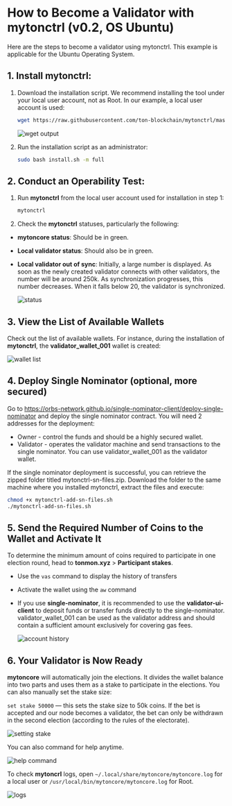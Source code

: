 # How to Become a Validator with mytonctrl (v0.2, OS Ubuntu)

Here are the steps to become a validator using mytonctrl. This example is applicable for the Ubuntu Operating System.

## 1. Install mytonctrl:

1. Download the installation script. We recommend installing the tool under your local user account, not as Root. In our example, a local user account is used:

    ```sh
    wget https://raw.githubusercontent.com/ton-blockchain/mytonctrl/master/scripts/install.sh
    ```

    ![wget output](https://raw.githubusercontent.com/ton-blockchain/mytonctrl/master/screens/manual-ubuntu_wget-ls_ru.png)

2. Run the installation script as an administrator:

    ```sh
    sudo bash install.sh -m full
    ```

## 2. Conduct an Operability Test:

1. Run **mytonctrl** from the local user account used for installation in step 1:

    ```sh
    mytonctrl
    ```

2. Check the **mytonctrl** statuses, particularly the following:

* **mytoncore status**: Should be in green.
* **Local validator status**: Should also be in green.
* **Local validator out of sync**: Initially, a large number is displayed. As soon as the newly created validator connects with other validators, the number will be around 250k. As synchronization progresses, this number decreases. When it falls below 20, the validator is synchronized.

    ![status](https://raw.githubusercontent.com/ton-blockchain/mytonctrl/master/screens/mytonctrl-status.png)


## 3. View the List of Available Wallets

Check out the list of available wallets. For instance, during the installation of **mytonctrl**, the **validator_wallet_001** wallet is created:

![wallet list](https://raw.githubusercontent.com/ton-blockchain/mytonctrl/master/screens/manual-ubuntu_mytonctrl-wl_ru.png)

## 4. Deploy Single Nominator (optional, more secured)
Go to https://orbs-network.github.io/single-nominator-client/deploy-single-nominator and deploy the single nominator contract. 
You will need 2 addresses for the deployment:
* Owner - control the funds and should be a highly secured wallet.
* Validator - operates the validator machine and send transactions to the single nominator. You can use validator_wallet_001 as the validator wallet. 

If the single nominator deployment is successful, you can retrieve the zipped folder titled mytonctrl-sn-files.zip. Download the folder to the same machine where you installed mytonctrl, extract the files and execute:

```sh
chmod +x mytonctrl-add-sn-files.sh
./mytonctrl-add-sn-files.sh
```

## 5. Send the Required Number of Coins to the Wallet and Activate It

To determine the minimum amount of coins required to participate in one election round, head to **tonmon.xyz** > **Participant stakes**. 

* Use the `vas` command to display the history of transfers
* Activate the wallet using the `aw` command 
* If you use **single-nominator**, it is recommended to use the **validator-ui-client** to deposit funds or transfer funds directly to the single-nominator. validator_wallet_001 can be used as the validator address and should contain a sufficient amount exclusively for covering gas fees.

    ![account history](https://raw.githubusercontent.com/ton-blockchain/mytonctrl/master/screens/manual-ubuntu_mytonctrl-vas-aw_ru.png)

## 6. Your Validator is Now Ready

**mytoncore** will automatically join the elections. It divides the wallet balance into two parts and uses them as a stake to participate in the elections. You can also manually set the stake size:

`set stake 50000` — this sets the stake size to 50k coins. If the bet is accepted and our node becomes a validator, the bet can only be withdrawn in the second election (according to the rules of the electorate).

![setting stake](https://raw.githubusercontent.com/ton-blockchain/mytonctrl/master/screens/manual-ubuntu_mytonctrl-set_ru.png)

You can also command for help anytime.

![help command](https://raw.githubusercontent.com/ton-blockchain/mytonctrl/master/screens/manual-ubuntu_mytonctrl-help_ru.png)

To check **mytoncrl** logs, open `~/.local/share/mytoncore/mytoncore.log` for a local user or `/usr/local/bin/mytoncore/mytoncore.log` for Root.

![logs](https://raw.githubusercontent.com/ton-blockchain/mytonctrl/master/screens/manual-ubuntu_mytoncore-log.png)
